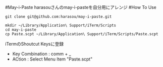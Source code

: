 #May-i-Paste
harasouさんのmay-i-pasteを自分用にアレンジ
#How To Use
```
git clone git@github.com:harasou/may-i-paste.git
```
```
mkdir ~/Library/Application\ Support/iTerm/Scripts
cd may-i-paste
cp Paste.scpt ~/Library/Application\ Support/iTerm/Scripts/Paste.scpt
```
iTermのShoutcut Keysに登録
- Key Combination : comm + _
- ACtion : Select Menu Item "Paste.scpt"
